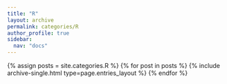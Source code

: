 ```yaml
---
title: "R"
layout: archive
permalink: categories/R
author_profile: true
sidebar:
  nav: "docs"
---
```



{% assign posts = site.categories.R %}
{% for post in posts %} {% include archive-single.html type=page.entries_layout %} {% endfor %}